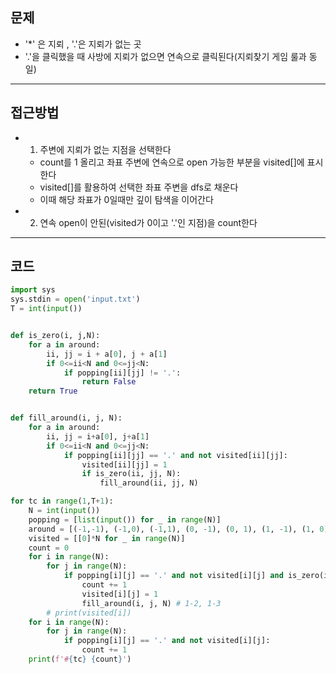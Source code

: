 ## 문제 
- '*' 은 지뢰 , '.'은 지뢰가 없는 곳
- '.'을 클릭했을 때 사방에 지뢰가 없으면 연속으로 클릭된다(지뢰찾기 게임 룰과 동일)
---
## 접근방법
- 1. 주변에 지뢰가 없는 지점을 선택한다
    - count를 1 올리고 좌표 주변에 연속으로 open 가능한 부분을 visited[]에 표시한다 
    - visited[]를 활용하여 선택한 좌표 주변을 dfs로 채운다
    - 이때 해당 좌표가 0일때만 깊이 탐색을 이어간다
- 2. 연속 open이 안된(visited가 0이고 '.'인 지점)을 count한다
---
## 코드
```python
import sys
sys.stdin = open('input.txt')
T = int(input())


def is_zero(i, j,N):
    for a in around:
        ii, jj = i + a[0], j + a[1]
        if 0<=ii<N and 0<=jj<N:
            if popping[ii][jj] != '.':
                return False
    return True


def fill_around(i, j, N):
    for a in around:
        ii, jj = i+a[0], j+a[1]
        if 0<=ii<N and 0<=jj<N:
            if popping[ii][jj] == '.' and not visited[ii][jj]:
                visited[ii][jj] = 1
                if is_zero(ii, jj, N):
                    fill_around(ii, jj, N)

for tc in range(1,T+1):
    N = int(input())
    popping = [list(input()) for _ in range(N)]
    around = [(-1,-1), (-1,0), (-1,1), (0, -1), (0, 1), (1, -1), (1, 0), (1, 1)]
    visited = [[0]*N for _ in range(N)]
    count = 0
    for i in range(N):
        for j in range(N):
            if popping[i][j] == '.' and not visited[i][j] and is_zero(i, j ,N): # 1
                count += 1
                visited[i][j] = 1
                fill_around(i, j, N) # 1-2, 1-3
        # print(visited[i])
    for i in range(N):
        for j in range(N):
            if popping[i][j] == '.' and not visited[i][j]:
                count += 1
    print(f'#{tc} {count}')
    
```